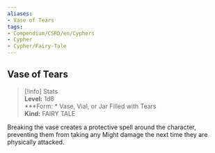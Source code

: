 ```yaml
---
aliases:
- Vase of Tears
tags:
- Compendium/CSRD/en/Cyphers
- Cypher
- Cypher/Fairy-Tale
---
```


  
## Vase of Tears  
>[!info] Stats  
> **Level:** 1d6  
> ***Form: * Vase, Vial, or Jar Filled with Tears  
> **Kind:** FAIRY TALE
  
Breaking the vase creates a protective spell around the character, preventing them from taking any Might damage the next time they are physically attacked.